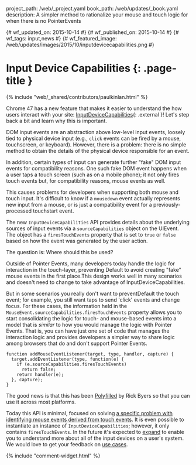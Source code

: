 project_path: /web/_project.yaml
book_path: /web/updates/_book.yaml
description: A simpler method to rationalize your mouse and touch logic for when there is no PointerEvents

{# wf_updated_on: 2015-10-14 #}
{# wf_published_on: 2015-10-14 #}
{# wf_tags: input,news #}
{# wf_featured_image: /web/updates/images/2015/10/inputdevicecapabilities.png #}

# Input Device Capabilities {: .page-title }

{% include "web/_shared/contributors/paulkinlan.html" %}



Chrome 47 has a new feature that makes it easier to understand the how users 
interact with your site: 
[InputDeviceCapabilities](https://wicg.github.io/InputDeviceCapabilities/){: .external }! Let's step 
back a bit and learn why this is important.
 
DOM input events are an abstraction above low-level input events, loosely tied 
to physical device input (e.g., `click` events can be fired by a mouse, 
touchscreen, or keyboard). However, there is a problem: there is no simple method 
to obtain the details of the physical device responsible for an event.
 
In addition, certain types of input can generate further "fake" DOM input 
events for compatibility reasons. One such fake DOM event happens when a 
user taps a touch screen (such as on a mobile phone); it not only fires touch 
events but, for compatibility reasons, mouse events as well.
 
This causes problems for developers when supporting both mouse and touch input. It's 
difficult to know if a `mousedown` event actually represents new input from a mouse, or 
is just a compatibility event for a previously-processed touchstart event.
 
The new `InputDeviceCapabilities` API provides details about the underlying 
sources of input events via a `sourceCapabilities` object on the UIEvent.  
The object has a `firesTouchEvents` property that is set to `true` or `false` based on how 
the event was generated by the user action.   
 
The question is: Where should this be used?
 
Outside of Pointer Events, many developers today handle the 
logic for interaction in the touch-layer, preventing Default to avoid 
creating "fake" mouse events in the first place.This design works well in many 
scenarios and doesn't need to change to take advantage of 
InputDeviceCapabilities.
 
But in some scenarios you really don't want to preventDefault the touch event; 
for example, you still want taps to send 'click' events and change focus.  For 
these cases, the information held in the 
`MouseEvent.sourceCapabilities.firesTouchEvents` property allows you to start 
consolidating the logic for touch- and mouse-based events into a model that is 
_similar_ to how you would manage the logic with Pointer Events. That is, you can 
have just one set of code that manages the interaction logic and provides developers 
a simpler way to share logic among browsers that do and don't support Pointer Events.
 

    function addMouseEventListener(target, type, handler, capture) {  
      target.addEventListener(type, function(e) {  
        if (e.sourceCapabilities.firesTouchEvents)  
          return false;  
        return handler(e);  
      }, capture);  
    }
    
 
The good news is that this has been 
[Polyfilled](https://github.com/WICG/InputDeviceCapabilities/blob/gh-pages/inputdevicecapabilities-polyfill.js) 
by Rick Byers so that you can use it across most platforms.
 
Today this API is minimal, focused on solving [a specific problem with 
identifying mouse events derived from touch 
events](https://docs.google.com/document/d/1-ZUtS3knhJP4RbWC74fUZbNp6cbytG6Wen7hewdCtdo/edit#heading=h.4my5f1pokrld). 
 It is even possible to instantiate an instance of `InputDeviceCapabilities`; 
however, it only contains `firesTouchEvents`. In the future it's expected to 
[expand](http://discourse.wicg.io/t/additional-use-cases-for-inputdevicecapabilities/1138) 
to enable you to understand more about all of the input devices on a user's 
system. We would love to get your feedback on 
[use cases](http://discourse.wicg.io/t/inputdevice-api-for-identifying-mouse-events-derived-from-touch/972).


{% include "comment-widget.html" %}

